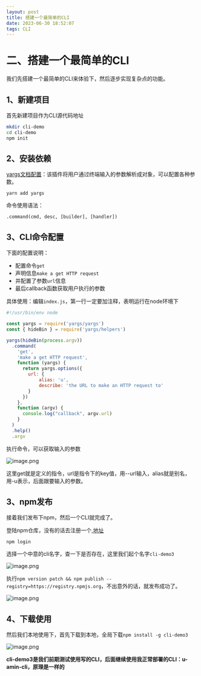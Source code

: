 ```yaml
---
layout: post
title: 搭建一个最简单的CLI
date: 2023-06-30 18:52:07
tags: CLI
---
```


# 二、搭建一个最简单的CLI

我们先搭建一个最简单的CLI来体验下，然后逐步实现复杂点的功能。

## 1、新建项目

首先新建项目作为CLI源代码地址

```bash
mkdir cli-demo
cd cli-demo
npm init
```
## 2、安装依赖

[yargs文档配置](https://yargs.js.org/docs/#api-reference)：该插件将用户通过终端输入的参数解析成对象，可以配置各种参数。

```
yarn add yargs
```
命令使用语法：
```
.command(cmd, desc, [builder], [handler])
```
## 3、CLI命令配置

下面的配置说明：
- 配置命令`get`
- 声明信息`make a get HTTP request`
- 并配置了参数`url`信息
- 最后callback函数获取用户执行的参数

具体使用：编辑`index.js`，第一行一定要加注释，表明运行在node环境下
```index.js
#!/usr/bin/env node

const yargs = require('yargs/yargs')
const { hideBin } = require('yargs/helpers')

yargs(hideBin(process.argv))
  .command(
    'get',
    'make a get HTTP request',
    function (yargs) {
      return yargs.options({
        url: {
            alias: 'u',
            describe: 'the URL to make an HTTP request to'
        }
      })
    },
    function (argv) {
      console.log("callback", argv.url)
    }
  )
  .help()
  .argv
```

执行命令，可以获取输入的参数

![image.png](https://p9-juejin.byteimg.com/tos-cn-i-k3u1fbpfcp/9d59ebf089874208a7218d30aedb5a8a~tplv-k3u1fbpfcp-watermark.image?)

这里get就是定义的指令，url是指令下的key值，用--url输入，alias就是别名，用-u表示，后面跟要输入的参数。

## 3、npm发布

接着我们发布下npm，然后一个CLI就完成了。

登陆npm仓库，没有的话去注册一个,[地址](https://www.npmjs.com/)
```
npm login
```
选择一个中意的cli名字，查一下是否存在，这里我们起个名字`cli-demo3`

![image.png](https://p1-juejin.byteimg.com/tos-cn-i-k3u1fbpfcp/9a822f1db2b74eab930ec3ff10584dac~tplv-k3u1fbpfcp-watermark.image?)

执行`npm version patch && npm publish --registry=https://registry.npmjs.org`，不出意外的话，就发布成功了。

![image.png](https://p9-juejin.byteimg.com/tos-cn-i-k3u1fbpfcp/95b8a392dccb475b9285279d0f14fef5~tplv-k3u1fbpfcp-watermark.image?)

## 4、下载使用

然后我们本地使用下，首先下载到本地，全局下载`npm install -g cli-demo3`

![image.png](https://p9-juejin.byteimg.com/tos-cn-i-k3u1fbpfcp/93366377d58f42c7af9c21dae58a6cf1~tplv-k3u1fbpfcp-watermark.image?)

**cli-demo3是我们前期测试使用写的CLI，后面继续使用我正常部署的CLI：u-amin-cli，原理是一样的**